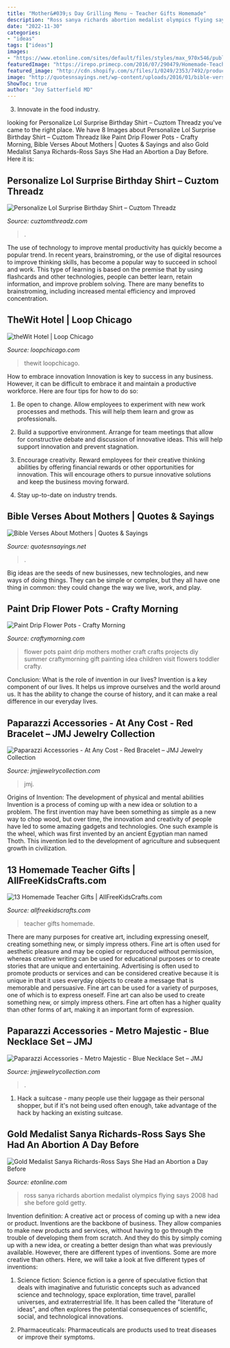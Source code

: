 ```yaml
---
title: "Mother&#039;s Day Grilling Menu ~ Teacher Gifts Homemade"
description: "Ross sanya richards abortion medalist olympics flying says 2008 had she before gold getty"
date: "2022-11-30"
categories:
- "ideas"
tags: ["ideas"]
images:
- "https://www.etonline.com/sites/default/files/styles/max_970x546/public/images/2017-06/1280_sanya_richards_ross_GettyImages-485636118.jpg?itok=fBfWOJxW"
featuredImage: "https://irepo.primecp.com/2016/07/290479/Homemade-Teacher-Gifts-Collage_ExtraLarge800_ID-1766726.jpg?v=1766726"
featured_image: "http://cdn.shopify.com/s/files/1/0249/2353/7492/products/43128_1mainimage-blue-16-492_1_1200x1200.jpg?v=1580264363"
image: "http://quotesnsayings.net/wp-content/uploads/2016/01/bible-verses-about-mothers.jpg"
ShowToc: true
author: "Joy Satterfield MD"
---
```



3. Innovate in the food industry. 

	

		
looking for Personalize Lol Surprise Birthday Shirt – Cuztom Threadz you've came to the right place. We have 8 Images about Personalize Lol Surprise Birthday Shirt – Cuztom Threadz like Paint Drip Flower Pots - Crafty Morning, Bible Verses About Mothers | Quotes &amp; Sayings and also Gold Medalist Sanya Richards-Ross Says She Had an Abortion a Day Before. Here it is:
		
    
## Personalize Lol Surprise Birthday Shirt – Cuztom Threadz

<img loading=lazy src="https://cdn.shopify.com/s/files/1/0031/6394/7121/products/Lol_Surprise-family_1024x1024@2x.jpg?v=1565888227" onerror="this.onerror=null;this.src='https://tse4.mm.bing.net/th?id=OIP.kqK_AG8MGJpJRVdrYvWw2wHaHa&amp;pid=15.1';" alt="Personalize Lol Surprise Birthday Shirt – Cuztom Threadz">

_Source: cuztomthreadz.com_

>. 

	

The use of technology to improve mental productivity has quickly become a popular trend. In recent years, brainstroming, or the use of digital resources to improve thinking skills, has become a popular way to succeed in school and work. This type of learning is based on the premise that by using flashcards and other technologies, people can better learn, retain information, and improve problem solving. There are many benefits to brainstroming, including increased mental efficiency and improved concentration.

    
## TheWit Hotel | Loop Chicago

<img loading=lazy src="https://loopchicago.com/assets/Tourism-Operators/images/88c5bf25bb/theWit202__FillWzEyMDAsMTIwMF0.jpg" onerror="this.onerror=null;this.src='https://tse3.mm.bing.net/th?id=OIP.vRb6EsBDwJiqtCfLqTV6CwHaHa&amp;pid=15.1';" alt="theWit Hotel | Loop Chicago">

_Source: loopchicago.com_

>thewit loopchicago. 

	

How to embrace innovation
Innovation is key to success in any business. However, it can be difficult to embrace it and maintain a productive workforce. Here are four tips for how to do so:
1) Be open to change. Allow employees to experiment with new work processes and methods. This will help them learn and grow as professionals.

2) Build a supportive environment. Arrange for team meetings that allow for constructive debate and discussion of innovative ideas. This will help support innovation and prevent stagnation.

3) Encourage creativity. Reward employees for their creative thinking abilities by offering financial rewards or other opportunities for innovation. This will encourage others to pursue innovative solutions and keep the business moving forward.

4) Stay up-to-date on industry trends.

    
## Bible Verses About Mothers | Quotes &amp; Sayings

<img loading=lazy src="http://quotesnsayings.net/wp-content/uploads/2016/01/bible-verses-about-mothers.jpg" onerror="this.onerror=null;this.src='https://tse1.mm.bing.net/th?id=OIP.lBpiZ8BVgxsQDPsC-3wa4gHaDt&amp;pid=15.1';" alt="Bible Verses About Mothers | Quotes &amp; Sayings">

_Source: quotesnsayings.net_

>. 

	

Big ideas are the seeds of new businesses, new technologies, and new ways of doing things. They can be simple or complex, but they all have one thing in common: they could change the way we live, work, and play.

    
## Paint Drip Flower Pots - Crafty Morning

<img loading=lazy src="https://www.craftymorning.com/wp-content/uploads/2018/04/paint-drip-flower-pots-.png" onerror="this.onerror=null;this.src='https://tse3.mm.bing.net/th?id=OIP.9OqiJWwOInRtXhyl-0lQ8QHaO3&amp;pid=15.1';" alt="Paint Drip Flower Pots - Crafty Morning">

_Source: craftymorning.com_

>flower pots paint drip mothers mother craft crafts projects diy summer craftymorning gift painting idea children visit flowers toddler crafty. 

	

Conclusion: What is the role of invention in our lives?
Invention is a key component of our lives. It helps us improve ourselves and the world around us. It has the ability to change the course of history, and it can make a real difference in our everyday lives.

    
## Paparazzi Accessories - At Any Cost - Red Bracelet – JMJ Jewelry Collection

<img loading=lazy src="https://cdn.shopify.com/s/files/1/0249/2353/7492/products/39141_2Image2-Red-16-376_1_1200x1200.jpg?v=1587422506" onerror="this.onerror=null;this.src='https://tse2.mm.bing.net/th?id=OIP.pt57-3UkHU-Y0QTJmVX4IgHaLH&amp;pid=15.1';" alt="Paparazzi Accessories - At Any Cost - Red Bracelet – JMJ Jewelry Collection">

_Source: jmjjewelrycollection.com_

>jmj. 

	

Origins of Invention: The development of physical and mental abilities
Invention is a process of coming up with a new idea or solution to a problem. The first invention may have been something as simple as a new way to chop wood, but over time, the innovation and creativity of people have led to some amazing gadgets and technologies. One such example is the wheel, which was first invented by an ancient Egyptian man named Thoth. This invention led to the development of agriculture and subsequent growth in civilization.

    
## 13 Homemade Teacher Gifts | AllFreeKidsCrafts.com

<img loading=lazy src="https://irepo.primecp.com/2016/07/290479/Homemade-Teacher-Gifts-Collage_ExtraLarge800_ID-1766726.jpg?v=1766726" onerror="this.onerror=null;this.src='https://tse2.mm.bing.net/th?id=OIP.3aPh_5KzmQLqKewQ4adyNwHaLG&amp;pid=15.1';" alt="13 Homemade Teacher Gifts | AllFreeKidsCrafts.com">

_Source: allfreekidscrafts.com_

>teacher gifts homemade. 

	

There are many purposes for creative art, including expressing oneself, creating something new, or simply impress others. Fine art is often used for aesthetic pleasure and may be copied or reproduced without permission, whereas creative writing can be used for educational purposes or to create stories that are unique and entertaining. Advertising is often used to promote products or services and can be considered creative because it is unique in that it uses everyday objects to create a message that is memorable and persuasive.
Fine art can be used for a variety of purposes, one of which is to express oneself. Fine art can also be used to create something new, or simply impress others. Fine art often has a higher quality than other forms of art, making it an important form of expression.

    
## Paparazzi Accessories - Metro Majestic - Blue Necklace Set – JMJ

<img loading=lazy src="http://cdn.shopify.com/s/files/1/0249/2353/7492/products/43128_1mainimage-blue-16-492_1_1200x1200.jpg?v=1580264363" onerror="this.onerror=null;this.src='https://tse3.mm.bing.net/th?id=OIP.ZMVJLmteqJmd5QKlQJOCewHaLH&amp;pid=15.1';" alt="Paparazzi Accessories - Metro Majestic - Blue Necklace Set – JMJ">

_Source: jmjjewelrycollection.com_

>. 

	

1. Hack a suitcase - many people use their luggage as their personal shopper, but if it's not being used often enough, take advantage of the hack by hacking an existing suitcase.

    
## Gold Medalist Sanya Richards-Ross Says She Had An Abortion A Day Before

<img loading=lazy src="https://www.etonline.com/sites/default/files/styles/max_970x546/public/images/2017-06/1280_sanya_richards_ross_GettyImages-485636118.jpg?itok=fBfWOJxW" onerror="this.onerror=null;this.src='https://tse4.mm.bing.net/th?id=OIP.hq1QjmhkGyZALaSpxUALbAHaEK&amp;pid=15.1';" alt="Gold Medalist Sanya Richards-Ross Says She Had an Abortion a Day Before">

_Source: etonline.com_

>ross sanya richards abortion medalist olympics flying says 2008 had she before gold getty. 

	

Invention definition: A creative act or process of coming up with a new idea or product.
Inventions are the backbone of business. They allow companies to make new products and services, without having to go through the trouble of developing them from scratch. And they do this by simply coming up with a new idea, or creating a better design than what was previously available.
However, there are different types of inventions. Some are more creative than others. Here, we will take a look at five different types of inventions:

1) Science fiction: Science fiction is a genre of speculative fiction that deals with imaginative and futuristic concepts such as advanced science and technology, space exploration, time travel, parallel universes, and extraterrestrial life. It has been called the "literature of ideas", and often explores the potential consequences of scientific, social, and technological innovations.

2) Pharmaceuticals: Pharmaceuticals are products used to treat diseases or improve their symptoms.

